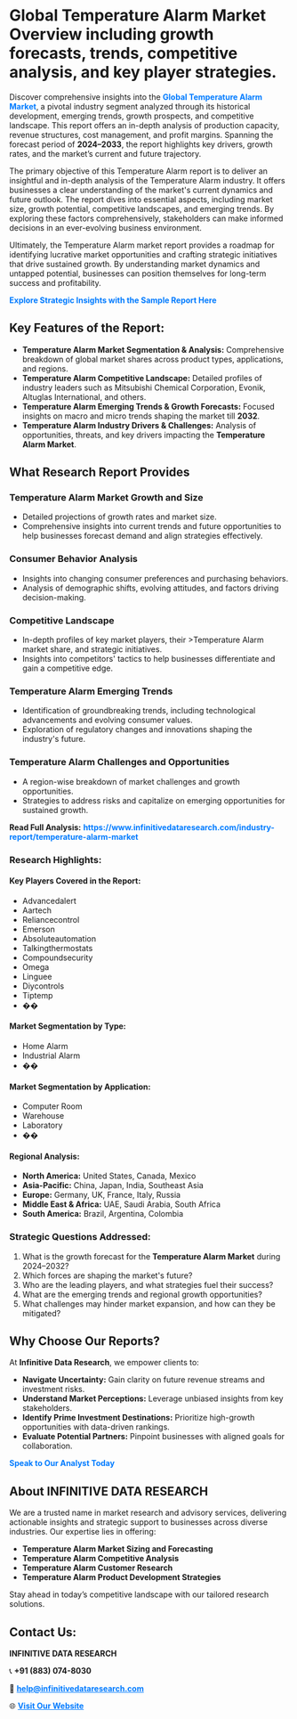 <h1>Global Temperature Alarm Market Overview including growth forecasts, trends, competitive analysis, and key player strategies.</h1>
<p>
Discover comprehensive insights into the 
<a href="https://www.infinitivedataresearch.com/industry-report/temperature-alarm-market" rel="dofollow" style="color: #007BFF; text-decoration: none;"><strong>Global Temperature Alarm Market</strong></a>, a pivotal industry segment analyzed through its historical development, emerging trends, growth prospects, and competitive landscape. This report offers an in-depth analysis of production capacity, revenue structures, cost management, and profit margins. Spanning the forecast period of <strong>2024–2033</strong>, the report highlights key drivers, growth rates, and the market’s current and future trajectory.
</p>
<p>
The primary objective of this Temperature Alarm report is to deliver an insightful and in-depth analysis of the Temperature Alarm industry. It offers businesses a clear understanding of the market's current dynamics and future outlook. The report dives into essential aspects, including market size, growth potential, competitive landscapes, and emerging trends. By exploring these factors comprehensively, stakeholders can make informed decisions in an ever-evolving business environment.
</p>
<p>
Ultimately, the Temperature Alarm market report provides a roadmap for identifying lucrative market opportunities and crafting strategic initiatives that drive sustained growth. By understanding market dynamics and untapped potential, businesses can position themselves for long-term success and profitability.
</p>
<p>
<a href="https://www.infinitivedataresearch.com/request-sample/reportId=107926" style="color: #007BFF; text-decoration: none;"><strong>Explore Strategic Insights with the Sample Report Here</strong></a>
</p>

<h2>Key Features of the Report:</h2>
<ul>
<li><strong>Temperature Alarm Market Segmentation & Analysis:</strong> Comprehensive breakdown of global market shares across product types, applications, and regions.</li>
<li><strong>Temperature Alarm Competitive Landscape:</strong> Detailed profiles of industry leaders such as Mitsubishi Chemical Corporation, Evonik, Altuglas International, and others.</li>
<li><strong>Temperature Alarm Emerging Trends & Growth Forecasts:</strong> Focused insights on macro and micro trends shaping the market till <strong>2032</strong>.</li>
<li><strong>Temperature Alarm Industry Drivers & Challenges:</strong> Analysis of opportunities, threats, and key drivers impacting the <strong>Temperature Alarm Market</strong>.</li>
</ul>

<h2>What Research Report Provides</h2>
<h3>Temperature Alarm Market Growth and Size</h3>
<ul>
<li>Detailed projections of growth rates and market size.</li>
<li>Comprehensive insights into current trends and future opportunities to help businesses forecast demand and align strategies effectively.</li>
</ul>

<h3>Consumer Behavior Analysis</h3>
<ul>
<li>Insights into changing consumer preferences and purchasing behaviors.</li>
<li>Analysis of demographic shifts, evolving attitudes, and factors driving decision-making.</li>
</ul>

<h3>Competitive Landscape</h3>
<ul>
<li>In-depth profiles of key market players, their >Temperature Alarm market share, and strategic initiatives.</li>
<li>Insights into competitors' tactics to help businesses differentiate and gain a competitive edge.</li>
</ul>

<h3>Temperature Alarm Emerging Trends</h3>
<ul>
<li>Identification of groundbreaking trends, including technological advancements and evolving consumer values.</li>
<li>Exploration of regulatory changes and innovations shaping the industry's future.</li>
</ul>

<h3>Temperature Alarm Challenges and Opportunities</h3>
<ul>
<li>A region-wise breakdown of market challenges and growth opportunities.</li>
<li>Strategies to address risks and capitalize on emerging opportunities for sustained growth.</li>
</ul>
<p><strong>Read Full Analysis:</strong> <a href="https://www.infinitivedataresearch.com/industry-report/temperature-alarm-market" rel="dofollow" style="color: #007BFF; text-decoration: none;"><strong>https://www.infinitivedataresearch.com/industry-report/temperature-alarm-market</strong></a></p>
<h3>Research Highlights:</h3>
<h4>Key Players Covered in the Report:</h4>
<ul><li>Advancedalert</li><li>Aartech</li><li>Reliancecontrol</li><li>Emerson</li><li>Absoluteautomation</li><li>Talkingthermostats</li><li>Compoundsecurity</li><li>Omega</li><li>Linguee</li><li>Diycontrols</li><li>Tiptemp</li><li>��</li></ul>
<h4>Market Segmentation by Type:</h4>
<ul><li>Home Alarm</li><li>Industrial Alarm</li><li>��</li></ul>
<h4>Market Segmentation by Application:</h4>
<ul><li>Computer Room</li><li>Warehouse</li><li>Laboratory</li><li>��</li></ul>

<h4>Regional Analysis:</h4>
<ul>
<li><strong>North America:</strong> United States, Canada, Mexico</li>
<li><strong>Asia-Pacific:</strong> China, Japan, India, Southeast Asia</li>
<li><strong>Europe:</strong> Germany, UK, France, Italy, Russia</li>
<li><strong>Middle East & Africa:</strong> UAE, Saudi Arabia, South Africa</li>
<li><strong>South America:</strong> Brazil, Argentina, Colombia</li>
</ul>

<h3>Strategic Questions Addressed:</h3>
<ol>
<li>What is the growth forecast for the <strong>Temperature Alarm Market</strong> during 2024–2032?</li>
<li>Which forces are shaping the market's future?</li>
<li>Who are the leading players, and what strategies fuel their success?</li>
<li>What are the emerging trends and regional growth opportunities?</li>
<li>What challenges may hinder market expansion, and how can they be mitigated?</li>
</ol>

<h2>Why Choose Our Reports?</h2>
<p>At <strong>Infinitive Data Research</strong>, we empower clients to:</p>
<ul>
<li><strong>Navigate Uncertainty:</strong> Gain clarity on future revenue streams and investment risks.</li>
<li><strong>Understand Market Perceptions:</strong> Leverage unbiased insights from key stakeholders.</li>
<li><strong>Identify Prime Investment Destinations:</strong> Prioritize high-growth opportunities with data-driven rankings.</li>
<li><strong>Evaluate Potential Partners:</strong> Pinpoint businesses with aligned goals for collaboration.</li>
</ul>
<p><a href="https://www.infinitivedataresearch.com/industry-report/temperature-alarm-market" rel="dofollow" style="color: #007BFF; text-decoration: none;"><strong>Speak to Our Analyst Today</strong></a></p>

<h2>About INFINITIVE DATA RESEARCH</h2>
<p>We are a trusted name in market research and advisory services, delivering actionable insights and strategic support to businesses across diverse industries. Our expertise lies in offering:</p>
<ul>
<li><strong>Temperature Alarm Market Sizing and Forecasting</strong></li>
<li><strong>Temperature Alarm Competitive Analysis</strong></li>
<li><strong>Temperature Alarm Customer Research</strong></li>
<li><strong>Temperature Alarm Product Development Strategies</strong></li>
</ul>
<p>Stay ahead in today’s competitive landscape with our tailored research solutions.</p>

<h2>Contact Us:</h2>
<p><strong>INFINITIVE DATA RESEARCH</strong></p>
<p>📞 <strong>+91 (883) 074-8030</strong></p>
<p>📧 <strong><a href="mailto:help@infinitivedataresearch.com" style="color: #007BFF;">help@infinitivedataresearch.com</a></strong></p>
<p>🌐 <strong><a href="https://www.infinitivedataresearch.com" rel="dofollow" style="color: #007BFF;">Visit Our Website</a></strong></p>